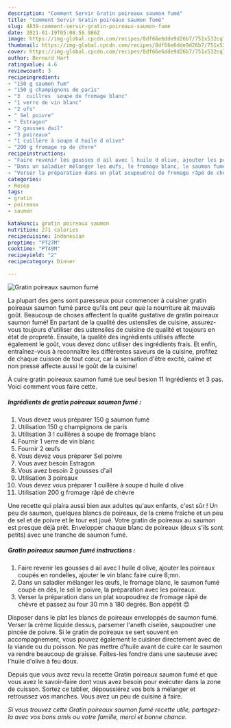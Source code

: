 ```yaml
---
description: "Comment Servir Gratin poireaux saumon fumé"
title: "Comment Servir Gratin poireaux saumon fumé"
slug: 4839-comment-servir-gratin-poireaux-saumon-fume
date: 2021-01-19T05:08:59.986Z
image: https://img-global.cpcdn.com/recipes/8df66e6dde9d26b7/751x532cq70/gratin-poireaux-saumon-fume-photo-principale-de-la-recette.jpg
thumbnail: https://img-global.cpcdn.com/recipes/8df66e6dde9d26b7/751x532cq70/gratin-poireaux-saumon-fume-photo-principale-de-la-recette.jpg
cover: https://img-global.cpcdn.com/recipes/8df66e6dde9d26b7/751x532cq70/gratin-poireaux-saumon-fume-photo-principale-de-la-recette.jpg
author: Bernard Hart
ratingvalue: 4.6
reviewcount: 3
recipeingredient:
- "150 g saumon fum"
- "150 g champignons de paris"
- "3  cuillres  soupe de fromage blanc"
- "1 verre de vin blanc"
- "2 ufs"
- " Sel poivre"
- " Estragon"
- "2 gousses dail"
- "3 poireaux"
- "1 cuillère à soupe d huile d olive"
- "200 g fromage rp de chvre"
recipeinstructions:
- "Faire revenir les gousses d ail avec l huile d olive, ajouter les poireaux coupés en rondelles, ajouter le vin blanc faire cuire 8;mn."
- "Dans un saladier mélanger les œufs, le fromage blanc, le saumon fumé coupé en dés, le sel le poivre, la préparation avec les poireaux."
- "Verser la préparation dans un plat soupoudrez de fromage râpé de chèvre et passez au four 30 mn à 180 degrés. Bon appétit 😊"
categories:
- Resep
tags:
- gratin
- poireaux
- saumon

katakunci: gratin poireaux saumon 
nutrition: 271 calories
recipecuisine: Indonesian
preptime: "PT27M"
cooktime: "PT49M"
recipeyield: "2"
recipecategory: Dinner

---
```



![Gratin poireaux saumon fumé](https://img-global.cpcdn.com/recipes/8df66e6dde9d26b7/751x532cq70/gratin-poireaux-saumon-fume-photo-principale-de-la-recette.jpg)

La plupart des gens sont paresseux pour commencer à cuisiner gratin poireaux saumon fumé parce qu'ils ont peur que la nourriture ait mauvais goût. Beaucoup de choses affectent la qualité gustative de gratin poireaux saumon fumé! En partant de la qualité des ustensiles de cuisine, assurez-vous toujours d'utiliser des ustensiles de cuisine de qualité et toujours en état de propreté. Ensuite, la qualité des ingrédients utilisés affecte également le goût, vous devez donc utiliser des ingrédients frais. Et enfin, entraînez-vous à reconnaître les différentes saveurs de la cuisine, profitez de chaque cuisson de tout cœur, car la sensation d'être excité, calme et non pressé affecte aussi le goût de la cuisine!

<!--inarticleads1-->

À cuire gratin poireaux saumon fumé tue seul besion 11 Ingrédients et 3 pas. Voici comment vous faire cette.

##### Ingrédients de gratin poireaux saumon fumé :

1. Vous devez vous préparer 150 g saumon fumé
1. Utilisation 150 g champignons de paris
1. Utilisation 3 ! cuillères à soupe de fromage blanc
1. Fournir 1 verre de vin blanc
1. Fournir 2 œufs
1. Vous devez vous préparer  Sel poivre
1. Vous avez besoin  Estragon
1. Vous avez besoin 2 gousses d&#39;ail
1. Utilisation 3 poireaux
1. Vous devez vous préparer 1 cuillère à soupe d huile d olive
1. Utilisation 200 g fromage râpé de chèvre


Une recette qui plaira aussi bien aux adultes qu&#39;aux enfants, c&#39;est sûr ! Un peu de saumon, quelques blancs de poireaux, de la crème fraîche et un peu de sel et de poivre et le tour est joué. Votre gratin de poireaux au saumon est presque déjà prêt. Envelopper chaque blanc de poireaux (deux s&#39;ils sont petits) avec une tranche de saumon fumé. 

<!--inarticleads2-->

##### Gratin poireaux saumon fumé instructions :

1. Faire revenir les gousses d ail avec l huile d olive, ajouter les poireaux coupés en rondelles, ajouter le vin blanc faire cuire 8;mn.
1. Dans un saladier mélanger les œufs, le fromage blanc, le saumon fumé coupé en dés, le sel le poivre, la préparation avec les poireaux.
1. Verser la préparation dans un plat soupoudrez de fromage râpé de chèvre et passez au four 30 mn à 180 degrés. Bon appétit 😊


Disposer dans le plat les blancs de poireaux enveloppés de saumon fumé. Verser la crème liquide dessus, parsemer l&#39;aneth ciselée, saupoudrer une pincée de poivre. Si le gratin de poireaux se sert souvent en accompagnement, vous pouvez également le cuisiner directement avec de la viande ou du poisson. Ne pas mettre d&#39;huile avant de cuire car le saumon va rendre beaucoup de graisse. Faites-les fondre dans une sauteuse avec l&#39;huile d&#39;olive à feu doux. 

<!--inarticleads1-->

<p>
Depuis que vous avez revu la recette Gratin poireaux saumon fumé et que vous avez le savoir-faire dont vous avez besoin pour exécuter dans la zone de cuisson. Sortez ce tablier, dépoussiérez vos bols à mélanger et retroussez vos manches. Vous avez un peu de cuisine à faire.
</p>

<p>
<i>Si vous trouvez cette Gratin poireaux saumon fumé recette utile, partagez-la avec vos bons amis ou votre famille, merci et bonne chance.</i>
</p>
